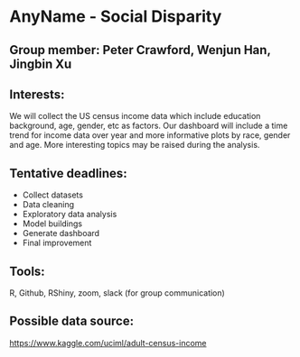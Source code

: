 # AnyName - Social Disparity

## Group member: Peter Crawford, Wenjun Han, Jingbin Xu

## Interests:
We will collect the US census income data which include education background, age, gender, etc as factors. Our dashboard will include a time trend for income data over year and more informative plots by race, gender and age. More interesting topics may be raised during the analysis.

## Tentative deadlines:
* Collect datasets
* Data cleaning
* Exploratory data analysis
* Model buildings
* Generate dashboard
* Final improvement

## Tools:
R, Github, RShiny, zoom, slack (for group communication)

## Possible data source:
https://www.kaggle.com/uciml/adult-census-income


